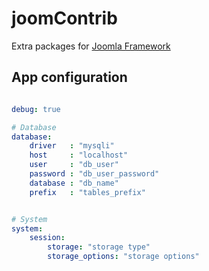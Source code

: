 joomContrib
===========

 Extra packages for [Joomla Framework](http://framework.joomla.org/)

## App configuration

```YAML

debug: true

# Database
database:
    driver   : "mysqli"
    host     : "localhost"
    user     : "db_user"
    password : "db_user_password"
    database : "db_name"
    prefix   : "tables_prefix"


# System
system:
    session:
        storage: "storage type"
		storage_options: "storage options"

```
